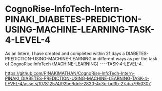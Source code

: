 # CognoRise-InfoTech-Intern-PINAKI_DIABETES-PREDICTION-USING-MACHINE-LEARNING-TASK-4-LEVEL-4
As an Intern, I have created and completed within 21 days a DIABETES-PREDICTION-USING-MACHINE-LEARNING in different ways as per the task of CognoRise InfoTech (MACHINE-LEARNING) ----TASK-4-LEVEL-4.


https://github.com/PINAKIMATHAN/CognoRise-InfoTech-Intern-PINAKI_DIABETES-PREDICTION-USING-MACHINE-LEARNING-TASK-4-LEVEL-4/assets/107812574/92be9dc5-2820-4c3c-bd3b-27aba7950307

